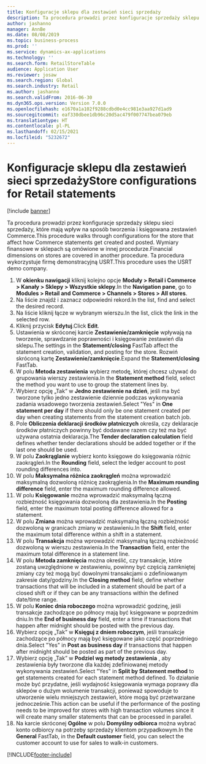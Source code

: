 ```yaml
---
title: Konfiguracje sklepu dla zestawień sieci sprzedaży
description: Ta procedura prowadzi przez konfiguracje sprzedaży sklepu sieci sprzedaży, które mają wpływ na sposób tworzenia i księgowana zestawień Commerce.
author: jashanno
manager: AnnBe
ms.date: 08/08/2019
ms.topic: business-process
ms.prod: ''
ms.service: dynamics-ax-applications
ms.technology: ''
ms.search.form: RetailStoreTable
audience: Application User
ms.reviewer: josaw
ms.search.region: Global
ms.search.industry: Retail
ms.author: jashanno
ms.search.validFrom: 2016-06-30
ms.dyn365.ops.version: Version 7.0.0
ms.openlocfilehash: e1670a1a102f9288cdbd0e4cc981e3aa927d1ad9
ms.sourcegitcommit: eaf330dbee1db96c20d5ac479f007747bea079eb
ms.translationtype: HT
ms.contentlocale: pl-PL
ms.lasthandoff: 02/15/2021
ms.locfileid: "5232672"
---
```

# <a name="store-configurations-for-retail-statements"></a><span data-ttu-id="ce7ea-103">Konfiguracje sklepu dla zestawień sieci sprzedaży</span><span class="sxs-lookup"><span data-stu-id="ce7ea-103">Store configurations for Retail statements</span></span>

[!include [banner](../includes/banner.md)]

<span data-ttu-id="ce7ea-104">Ta procedura prowadzi przez konfiguracje sprzedaży sklepu sieci sprzedaży, które mają wpływ na sposób tworzenia i księgowana zestawień Commerce.</span><span class="sxs-lookup"><span data-stu-id="ce7ea-104">This procedure walks through configurations for the store that affect how Commerce statements get created and posted.</span></span> <span data-ttu-id="ce7ea-105">Wymiary finansowe w sklepach są omówione w innej procedurze.</span><span class="sxs-lookup"><span data-stu-id="ce7ea-105">Financial dimensions on stores are covered in another procedure.</span></span> <span data-ttu-id="ce7ea-106">Ta procedura wykorzystuje firmę demonstracyjną USRT.</span><span class="sxs-lookup"><span data-stu-id="ce7ea-106">This procedure uses the USRT demo company.</span></span>

1. <span data-ttu-id="ce7ea-107">W **okienku nawigacji** kliknij kolejno opcje **Moduły > Retail i Commerce > Kanały > Sklepy > Wszystkie sklepy**.</span><span class="sxs-lookup"><span data-stu-id="ce7ea-107">In the **Navigation pane**, go to **Modules > Retail and Commerce > Channels > Stores > All stores**.</span></span>
2. <span data-ttu-id="ce7ea-108">Na liście znajdź i zaznacz odpowiedni rekord.</span><span class="sxs-lookup"><span data-stu-id="ce7ea-108">In the list, find and select the desired record.</span></span>
3. <span data-ttu-id="ce7ea-109">Na liście kliknij łącze w wybranym wierszu.</span><span class="sxs-lookup"><span data-stu-id="ce7ea-109">In the list, click the link in the selected row.</span></span>
4. <span data-ttu-id="ce7ea-110">Kliknij przycisk **Edytuj**.</span><span class="sxs-lookup"><span data-stu-id="ce7ea-110">Click **Edit**.</span></span>
5. <span data-ttu-id="ce7ea-111">Ustawienia w skróconej karcie **Zestawienie/zamknięcie** wpływają na tworzenie, sprawdzanie poprawności i księgowanie zestawień dla sklepu.</span><span class="sxs-lookup"><span data-stu-id="ce7ea-111">The settings in the **Statement/closing** FastTab affect the statement creation, validation, and posting for the store.</span></span> <span data-ttu-id="ce7ea-112">Rozwiń skróconą kartę **Zestawienie/zamknięcie**.</span><span class="sxs-lookup"><span data-stu-id="ce7ea-112">Expand the **Statement/closing** FastTab.</span></span>  
6. <span data-ttu-id="ce7ea-113">W polu **Metoda zestawienia** wybierz metodę, której chcesz używać do grupowania wierszy zestawienia.</span><span class="sxs-lookup"><span data-stu-id="ce7ea-113">In the **Statement method** field, select the method you want to use to group the statement lines by.</span></span>  
7. <span data-ttu-id="ce7ea-114">Wybierz opcję „Tak” w **Jedno zestawienie na dzień**, jeśli ma być tworzone tylko jedno zestawienie dziennie podczas wykonywania zadania wsadowego tworzenia zestawień.</span><span class="sxs-lookup"><span data-stu-id="ce7ea-114">Select "Yes" in **One statement per day** if there should only be one statement created per day when creating statements from the statement creation batch job.</span></span>  
8. <span data-ttu-id="ce7ea-115">Pole **Obliczenia deklaracji środków płatniczych** określa, czy deklaracje środków płatniczych powinny być dodawane razem czy też ma być używana ostatnia deklaracja.</span><span class="sxs-lookup"><span data-stu-id="ce7ea-115">The **Tender declaration calculation** field defines whether tender declarations should be added together or if the last one should be used.</span></span>  
9. <span data-ttu-id="ce7ea-116">W polu **Zaokrąglanie** wybierz konto księgowe do księgowania różnic zaokrągleń.</span><span class="sxs-lookup"><span data-stu-id="ce7ea-116">In the **Rounding** field, select the ledger account to post rounding differences into.</span></span>  
10. <span data-ttu-id="ce7ea-117">W polu **Maksymalna różnica zaokrągleń** można wprowadzić maksymalną dozwoloną różnicę zaokrąglenia.</span><span class="sxs-lookup"><span data-stu-id="ce7ea-117">In the **Maximum rounding difference** field, enter the maximum rounding difference allowed.</span></span>
11. <span data-ttu-id="ce7ea-118">W polu **Księgowanie** można wprowadzić maksymalną łączną rozbieżność księgowania dozwoloną dla zestawienia.</span><span class="sxs-lookup"><span data-stu-id="ce7ea-118">In the **Posting** field, enter the maximum total posting difference allowed for a statement.</span></span>
12. <span data-ttu-id="ce7ea-119">W polu **Zmiana** można wprowadzić maksymalną łączną rozbieżność dozwoloną w granicach zmiany w zestawieniu.</span><span class="sxs-lookup"><span data-stu-id="ce7ea-119">In the **Shift** field, enter the maximum total difference within a shift in a statement.</span></span>  
13. <span data-ttu-id="ce7ea-120">W polu **Transakcja** można wprowadzić maksymalną łączną rozbieżność dozwoloną w wierszu zestawienia.</span><span class="sxs-lookup"><span data-stu-id="ce7ea-120">In the **Transaction** field, enter the maximum total difference in a statement line.</span></span>  
14. <span data-ttu-id="ce7ea-121">W polu **Metoda zamknięcia** można określić, czy transakcje, które zostaną uwzględnione w zestawieniu, powinny być częścią zamkniętej zmiany czy też mogą być dowolnymi transakcjami o zdefiniowanym zakresie daty/godziny.</span><span class="sxs-lookup"><span data-stu-id="ce7ea-121">In the **Closing method** field, define whether transactions that will be included in a statement should be part of a closed shift or if they can be any transactions within the defined date/time range.</span></span>  
15. <span data-ttu-id="ce7ea-122">W polu **Koniec dnia roboczego** można wprowadzić godzinę, jeśli transakcje zachodzące po północy mają być księgowane w poprzednim dniu.</span><span class="sxs-lookup"><span data-stu-id="ce7ea-122">In the **End of business day** field, enter a time if transactions that happen after midnight should be posted with the previous day.</span></span>  
16. <span data-ttu-id="ce7ea-123">Wybierz opcję „Tak” w **Księguj z dniem roboczym**, jeśli transakcje zachodzące po północy mają być księgowane jako część poprzedniego dnia.</span><span class="sxs-lookup"><span data-stu-id="ce7ea-123">Select "Yes" in **Post as business day** if transactions that happen after midnight should be posted as part of the previous day.</span></span>  
17. <span data-ttu-id="ce7ea-124">Wybierz opcję „Tak” w **Podziel wg metody zestawienia** , aby zestawienia były tworzone dla każdej zdefiniowanej metody wykonywania zestawień.</span><span class="sxs-lookup"><span data-stu-id="ce7ea-124">Select "Yes" in **Split by Statement method** to get statements created for each statement method defined.</span></span> <span data-ttu-id="ce7ea-125">To działanie może być przydatne, jeśli wydajność księgowania wymaga poprawy dla sklepów o dużym wolumenie transakcji, ponieważ spowoduje to utworzenie wielu mniejszych zestawień, które mogą być przetwarzane jednocześnie.</span><span class="sxs-lookup"><span data-stu-id="ce7ea-125">This action can be useful if the performance of the posting needs to be improved for stores with high transaction volumes since it will create many smaller statements that can be processed in parallel.</span></span>  
18. <span data-ttu-id="ce7ea-126">Na karcie skróconej **Ogólne** w polu **Domyślny odbiorca** można wybrać konto odbiorcy na potrzeby sprzedaży klientom przypadkowym.</span><span class="sxs-lookup"><span data-stu-id="ce7ea-126">In the **General** FastTab, in the **Default customer** field, you can select the customer account to use for sales to walk-in customers.</span></span>  



[!INCLUDE[footer-include](../../includes/footer-banner.md)]